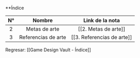
**Índice

| N°  |         Nombre          |        Link de la nota         |
| :-: | :---------------------: | :----------------------------: |
|  2  |      Metas de arte      |      [[2. Metas de arte]]      |
|  3  |   Referencias de arte   |   [[3. Referencias de arte]]   |


Regresar: [[Game Design Vault - Índice]]